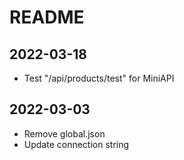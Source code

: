 ﻿# README

## 2022-03-18

- Test "/api/products/test" for MiniAPI

## 2022-03-03

- Remove global.json
- Update connection string